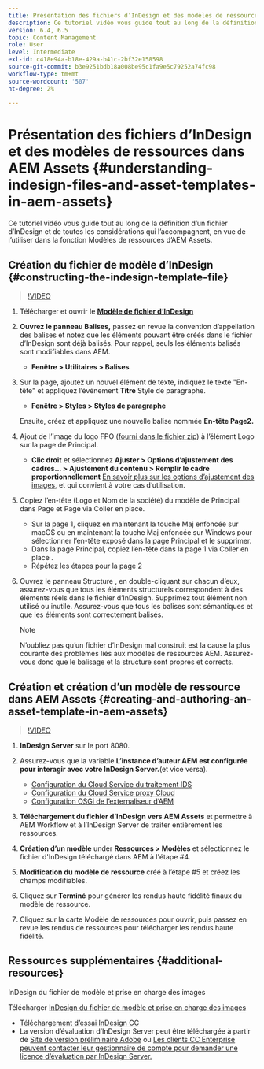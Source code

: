 ```yaml
---
title: Présentation des fichiers d’InDesign et des modèles de ressources dans AEM Assets
description: Ce tutoriel vidéo vous guide tout au long de la définition d’un fichier d’InDesign et de toutes les considérations qui l’accompagnent, en vue de l’utiliser dans la fonction Modèles de ressources d’AEM Assets.
version: 6.4, 6.5
topic: Content Management
role: User
level: Intermediate
exl-id: c418e94a-b18e-429a-b41c-2bf32e158598
source-git-commit: b3e9251bdb18a008be95c1fa9e5c79252a74fc98
workflow-type: tm+mt
source-wordcount: '507'
ht-degree: 2%

---
```


# Présentation des fichiers d’InDesign et des modèles de ressources dans AEM Assets {#understanding-indesign-files-and-asset-templates-in-aem-assets}

Ce tutoriel vidéo vous guide tout au long de la définition d’un fichier d’InDesign et de toutes les considérations qui l’accompagnent, en vue de l’utiliser dans la fonction Modèles de ressources d’AEM Assets.

## Création du fichier de modèle d’InDesign {#constructing-the-indesign-template-file}

>[!VIDEO](https://video.tv.adobe.com/v/19293?quality=12&learn=on)

1. Télécharger et ouvrir le [**Modèle de fichier d’InDesign**](assets/asset-templates-tutorial-video--supporting-files.zip)
2. **Ouvrez le panneau Balises,** passez en revue la convention d’appellation des balises et notez que les éléments pouvant être créés dans le fichier d’InDesign sont déjà balisés. Pour rappel, seuls les éléments balisés sont modifiables dans AEM.

   * **Fenêtre > Utilitaires > Balises**

3. Sur la page, ajoutez un nouvel élément de texte, indiquez le texte &quot;En-tête&quot; et appliquez l’événement **Titre** Style de paragraphe.

   * **Fenêtre > Styles > Styles de paragraphe**

   Ensuite, créez et appliquez une nouvelle balise nommée **En-tête Page2.**

4. Ajout de l’image du logo FPO ([fourni dans le fichier zip](assets/asset-templates-tutorial-video--supporting-files.zip)) à l’élément Logo sur la page de Principal.

   * **Clic droit** et sélectionnez **Ajuster > Options d’ajustement des cadres... > Ajustement du contenu > Remplir le cadre proportionnellement**
   [En savoir plus sur les options d’ajustement des images](https://helpx.adobe.com/indesign/using/frames-objects.html#fitting_objects_to_frames), et qui convient à votre cas d’utilisation.

5. Copiez l’en-tête (Logo et Nom de la société) du modèle de Principal dans Page et Page via Coller en place.

   * Sur la page 1, cliquez en maintenant la touche Maj enfoncée sur macOS ou en maintenant la touche Maj enfoncée sur Windows pour sélectionner l’en-tête exposé dans la page Principal et le supprimer.
   * Dans la page Principal, copiez l’en-tête dans la page 1 via Coller en place .
   * Répétez les étapes pour la page 2

6. Ouvrez le panneau Structure , en double-cliquant sur chacun d’eux, assurez-vous que tous les éléments structurels correspondent à des éléments réels dans le fichier d’InDesign. Supprimez tout élément non utilisé ou inutile. Assurez-vous que tous les balises sont sémantiques et que les éléments sont correctement balisés.

   >[!NOTE]
   >
   >N’oubliez pas qu’un fichier d’InDesign mal construit est la cause la plus courante des problèmes liés aux modèles de ressources AEM. Assurez-vous donc que le balisage et la structure sont propres et corrects.

## Création et création d’un modèle de ressource dans AEM Assets {#creating-and-authoring-an-asset-template-in-aem-assets}

>[!VIDEO](https://video.tv.adobe.com/v/19294?quality=12&learn=on)

1. **InDesign Server** sur le port 8080.
2. Assurez-vous que la variable **L’instance d’auteur AEM est configurée pour interagir avec votre InDesign Server.**(et vice versa).

   * [Configuration du Cloud Service du traitement IDS](http://localhost:4502/etc/cloudservices/proxy/ids.html)
   * [Configuration du Cloud Service proxy Cloud](http://localhost:4502/etc/cloudservices/proxy.html)
   * [Configuration OSGi de l’externaliseur d’AEM](http://localhost:4502/system/console/configMgr)

3. **Téléchargement du fichier d’InDesign vers AEM Assets** et permettre à AEM Workflow et à l’InDesign Server de traiter entièrement les ressources.
4. **Création d’un modèle** under **Ressources > Modèles** et sélectionnez le fichier d&#39;InDesign téléchargé dans AEM à l&#39;étape #4.
5. **Modification du modèle de ressource** créé à l’étape #5 et créez les champs modifiables.
6. Cliquez sur **Terminé** pour générer les rendus haute fidélité finaux du modèle de ressource.
7. Cliquez sur la carte Modèle de ressources pour ouvrir, puis passez en revue les rendus de ressources pour télécharger les rendus haute fidélité.

## Ressources supplémentaires {#additional-resources}

InDesign du fichier de modèle et prise en charge des images

Télécharger [InDesign du fichier de modèle et prise en charge des images](assets/asset-templates-tutorial-video--supporting-files-1.zip)

* [Téléchargement d’essai InDesign CC](https://creative.adobe.com/products/download/indesign)
* La version d’évaluation d’InDesign Server peut être téléchargée à partir de [Site de version préliminaire Adobe](https://www.adobeprerelease.com/) ou [Les clients CC Enterprise peuvent contacter leur gestionnaire de compte pour demander une licence d’évaluation par InDesign Server.](https://www.adobe.com/fr/products/indesignserver/faq.html)
